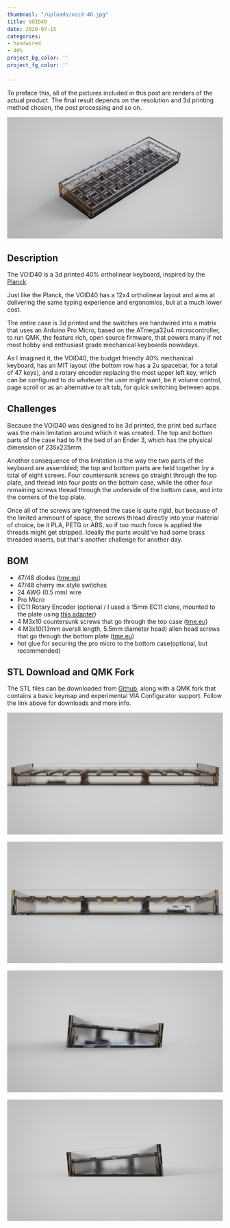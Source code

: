 ```yaml
---
thumbnail: "/uploads/void-40.jpg"
title: VOID40
date: 2020-07-15
categories:
- handwired
- 40%
project_bg_color: ''
project_fg_color: ''

---
```


To preface this, all of the pictures included in this post are renders of the actual product. The final result depends on the resolution and 3d printing method chosen, the post processing and so on.

![](/uploads/void40/VOID40-isometric.jpg)

## Description
The VOID40 is a 3d printed 40% ortholinear keyboard, inspired by the [Planck](https://olkb.com/collections/planck).

Just like the Planck, the VOID40 has a 12x4 ortholinear layout and aims at delivering the same typing experience and ergonomics, but at a much lower cost.

The entire case is 3d printed and the switches are handwired into a matrix that uses an Arduino Pro Micro, based on the ATmega32u4 microcontroller, to run QMK, the feature rich, open source firmware, that powers many if not most hobby and enthusiast grade mechanical keyboards nowadays.

As I imagined it, the VOID40, the budget friendly 40% mechanical keyboard, has an MIT layout (the bottom row has a 2u spacebar, for a total of 47 keys), and a rotary encoder replacing the most upper left key, which can be configured to do whatever the user might want, be it volume control, page scroll or as an alternative to alt tab, for quick switching between apps.

## Challenges
Because the VOID40 was designed to be 3d printed, the print bed surface was the main limitation around which it was created. The top and bottom parts of the case had to fit the bed of an Ender 3, which has the physical dimension of 235x235mm.

Another consequence of this limitation is the way the two parts of the keyboard are assembled; the top and bottom parts are held together by a total of eight screws. Four countersunk screws go straight through the top plate, and thread into four posts on the bottom case, while the other four remaining screws thread through the underside of the bottom case, and into the corners of the top plate.

Once all of the screws are tightened the case is quite rigid, but because of the limited ammount of space, the screws thread directly into your material of choice, be it PLA, PETG or ABS, so if too much force is applied the threads might get stripped. Ideally the parts would've had some brass threaded inserts, but that's another challenge for another day.

## BOM
- 47/48 diodes ([tme.eu](https://www.tme.eu/ro/en/details/1n4148-dio/tht-universal-diodes/diotec-semiconductor/1n4148/))
- 47/48 cherry mx style switches
- 24 AWG (0.5 mm) wire
- Pro Micro
- EC11 Rotary Encoder (optional / I used a 15mm EC11 clone, mounted to the plate using [this adapter](https://www.thingiverse.com/thing:3770166))
- 4 M3x10 countersunk screws that go through the top case ([tme.eu](https://www.tme.eu/ro/en/details/b3x10_bn661/bolts/bossard/1250752/))
- 4 M3x10(13mm overall length, 5.5mm diameter head) allen head screws that go through the bottom plate ([tme.eu](https://www.tme.eu/ro/en/details/m3x10_d912-a2/bolts/kraftberg/))
- hot glue for securing the pro micro to the bottom case(optional, but recommended)


## STL Download and QMK Fork
The STL files can be downloaded from [Github](https://github.com/victorlucachi/void40), along with a QMK fork that contains a basic keymap and experimental VIA Configurator support. Follow the link above for downloads and more info.


![](/uploads/void40/VOID40-front.jpg)

![](/uploads/void40/VOID40-back.jpg)

![](/uploads/void40/VOID40-left.jpg)

![](/uploads/void40/VOID40-right.jpg)
